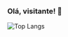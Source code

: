 ### Olá, visitante! 👋

![Top Langs](https://github-readme-stats.vercel.app/api/top-langs/?username=lluanagabrieli&hide_progress=true)

